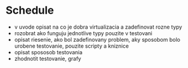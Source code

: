 # Schedule

- v uvode opisat na co je dobra virtualizacia a zadefinovat rozne typy
- rozobrat ako funguju jednotlive typy pouzite v testovani
- opisat riesenie, ako bol zadefinovany problem, aky sposobom bolo urobene testovanie, pouzite scripty a kniznice
- opisat spososob testovania
- zhodnotit testovanie, grafy
